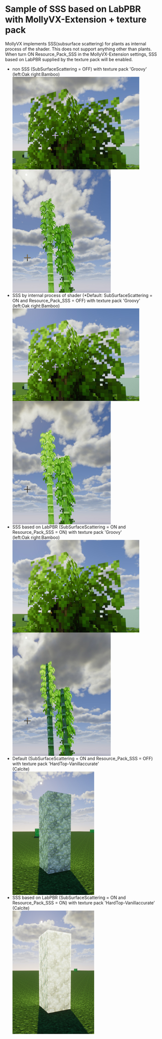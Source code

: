 # Sample of SSS based on LabPBR with MollyVX-Extension + texture pack

MollyVX implements SSS(subsurface scattering) for plants as internal process of the shader. This does not support anything other than plants.  
When turn ON Resource_Pack_SSS in the MollyVX-Extension settings, SSS based on LabPBR supplied by the texture pack will be enabled.

- non SSS (SubSurfaceScattering = OFF) with texture pack 'Groovy'  
  (left:Oak right:Bamboo)  
  <img src="image/sss_sample/oak_groovy_sssOFF.jpg" height="300" align="top"> <img src="image/sss_sample/bamboo_groovy_sssOFF.jpg" height="400" align="top">  
- SSS by internal process of shader (*Default: SubSurfaceScattering = ON and Resource_Pack_SSS = OFF) with texture pack 'Groovy'  
  (left:Oak right:Bamboo)  
  <img src="image/sss_sample/oak_groovy_internalsss.jpg" height="300" align="top"> <img src="image/sss_sample/bamboo_groovy_internalsss.jpg" height="400" align="top">  
- SSS based on LabPBR (SubSurfaceScattering = ON and Resource_Pack_SSS = ON) with texture pack 'Groovy'  
  (left:Oak right:Bamboo)  
  <img src="image/sss_sample/oak_groovy_LabPBRsss.jpg" height="300" align="top"> <img src="image/sss_sample/bamboo_groovy_LabPBRsss.jpg" height="400" align="top">  
- Default (SubSurfaceScattering = ON and Resource_Pack_SSS = OFF) with texture pack 'HardTop-Vanillaccurate'  
  (Calcite)  
  <img src="image/sss_sample/calcite_HardTop_default.jpg" height="400" align="top">  
- SSS based on LabPBR (SubSurfaceScattering = ON and Resource_Pack_SSS = ON) with texture pack 'HardTop-Vanillaccurate'  
  (Calcite)  
  <img src="image/sss_sample/calcite_HardTop_LabPBRsss.jpg" height="400" align="top">  

